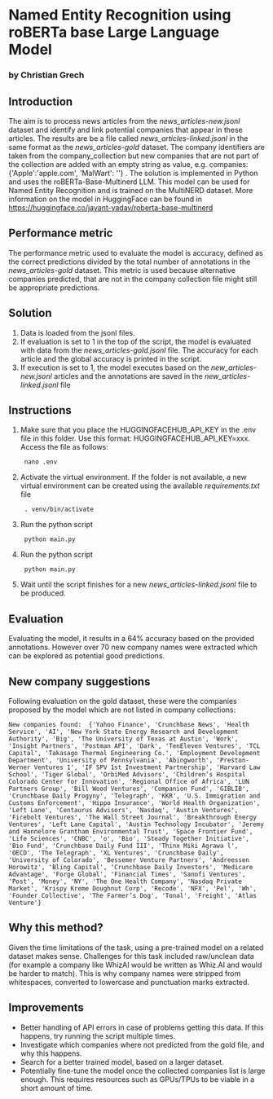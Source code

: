 # Named Entity Recognition using roBERTa base Large Language Model
### by Christian Grech


## Introduction

The aim is to process news articles from the *news_articles-new.jsonl* dataset and identify and link potential companies that appear in these articles. The results are be a file called *news_articles-linked.jsonl* in the same format as the *news_articles-gold* dataset. The company identifiers are taken from the company_collection but new companies that are not part of the collection are added with an empty string as value, e.g. companies: {'Apple':'apple.com', 'MalWart': ''} . The solution is implemented in Python and uses the roBERTa-Base-Multinerd LLM. This model can be used for Named Entity Recognition and is trained on the MultiNERD dataset. More information on the model in HuggingFace can be found in https://huggingface.co/jayant-yadav/roberta-base-multinerd

## Performance metric

The performance metric used to evaluate the model is accuracy, defined as the correct predictions divided by the total number of annotations in the *news_articles-gold* dataset. This metric is used because alternative companies predicted, that are not in the company collection file might still be appropriate predictions.

## Solution

1. Data is loaded from the jsonl files.
2. If evaluation is set to 1 in the top of the script, the model is evaluated with data from the *news_articles-gold.jsonl* file. The accuracy for each article and the global accuracy is printed in the script.
3. If execution is set to 1, the model executes based on the *new_articles-new.jsonl* articles and the annotations are saved in the *new_articles-linked.jsonl* file


## Instructions

1. Make sure that you place the HUGGINGFACEHUB_API_KEY in the .env file in this folder. Use this format: HUGGINGFACEHUB_API_KEY=xxx. Access the file as follows:
        
        nano .env


2. Activate the virtual environment. If the folder is not available, a new virtual environment can be created using the available *requirements.txt* file

        . venv/bin/activate


3. Run the python script


        python main.py


3. Run the python script


        python main.py
    

4. Wait until the script finishes for a new *news_articles-linked.jsonl* file to be produced.


## Evaluation

Evaluating the model, it results in a 64% accuracy based on the provided annotations. However over 70 new company names were extracted which can be explored as potential good predictions.

## New company suggestions

Following evaluation on the gold dataset, these were the companies proposed by the model which are not listed in company collections:

    New companies found:  {'Yahoo Finance', 'Crunchbase News', 'Health Service', 'AI', 'New York State Energy Research and Development Authority', 'Big', 'The University of Texas at Austin', 'Work', 'Insight Partners', 'Postman API', 'Dark', 'TenEleven Ventures', 'TCL Capital', 'Takasago Thermal Engineering Co.', 'Employment Development Department', 'University of Pennsylvania', 'Abingworth', 'Preston-Werner Ventures 1', 'IF SPV 1st Investment Partnership', 'Harvard Law School', 'Tiger Global', 'OrbiMed Advisors', 'Children’s Hospital Colorado Center for Innovation', 'Regional Office of Africa', 'LUN Partners Group', 'Bill Wood Ventures', 'Companion Fund', 'GIBLIB', 'Crunchbase Daily Progyny', 'Telegraph', 'KKR', 'U.S. Immigration and Customs Enforcement', 'Hippo Insurance', 'World Health Organization', 'Left Lane', 'Centaurus Advisors', 'Nasdaq', 'Austin Ventures', 'Firebolt Ventures', 'The Wall Street Journal', 'Breakthrough Energy Ventures', 'Left Lane Capital', 'Austin Technology Incubator', 'Jeremy and Hannelore Grantham Environmental Trust', 'Space Frontier Fund', 'Life Sciences', 'CNBC', 'o', 'Bio', 'Steady Together Initiative', 'Bio Fund', 'Crunchbase Daily Fund III', 'Thinx Miki Agrawa l', 'OECD', 'The Telegraph', 'XL Ventures', 'Crunchbase Daily', 'University of Colorado', 'Bessemer Venture Partners', 'Andreessen Horowitz', 'Bling Capital', 'Crunchbase Daily Investors', 'Medicare Advantage', 'Forge Global', 'Financial Times', 'Sanofi Ventures', 'Post', 'Money', 'NY', 'The One Health Company', 'Nasdaq Private Market', 'Krispy Kreme Doughnut Corp', 'Recode', 'NFX', 'Pel', 'Wh', 'Founder Collective', 'The Farmer’s Dog', 'Tonal', 'Freight', 'Atlas Venture'}

## Why this method?

Given the time limitations of the task, using a pre-trained model on a related dataset makes sense. Challenges for this task included raw/unclean data (for example a company like WhizAI would be written as Whiz.AI and would be harder to match). This is why company names were stripped from whitespaces, converted to lowercase and punctuation marks extracted.

## Improvements

- Better handling of API errors in case of problems getting this data. If this happens, try running the script multiple times.
- Investigate which companies where not predicted from the gold file, and why this happens.
- Search for a better trained model, based on a larger dataset.
- Potentially fine-tune the model once the collected companies list is large enough. This requires resources such as GPUs/TPUs to be viable in a short amount of time.
